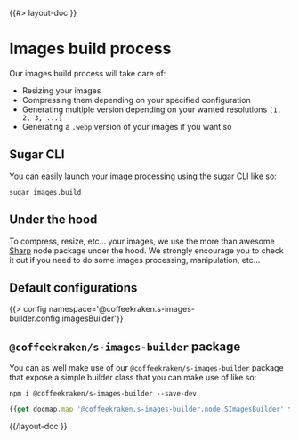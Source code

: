 <!--
/**
 * @name            Build
 * @namespace       doc.images
 * @type            Markdown
 * @platform        md
 * @status          stable
 * @menu            Documentation / Images           /doc/images/build
 *
 * @since           2.0.0
 * @author    Olivier Bossel <olivier.bossel@gmail.com> (https://coffeekraken.io)
 */
-->

{{#> layout-doc }}

# Images build process

Our images build process will take care of:

- Resizing your images
- Compressing them depending on your specified configuration
- Generating multiple version depending on your wanted resolutions `[1, 2, 3, ...]`
- Generating a `.webp` version of your images if you want so

## Sugar CLI

You can easily launch your image processing using the sugar CLI like so:

```shell
sugar images.build
```

## Under the hood

To compress, resize, etc... your images, we use the more than awesome [Sharp](https://www.npmjs.com/package/sharp) node package under the hood. We strongly encourage you to check it out if you need to do some images processing, manipulation, etc...

## Default configurations

{{> config namespace='@coffeekraken.s-images-builder.config.imagesBuilder'}}

## `@coffeekraken/s-images-builder` package

You can as well make use of our `@coffeekraken/s-images-builder` package that expose a simple builder class that you can make use of like so:

```shell
npm i @coffeekraken/s-images-builder --save-dev
```

```js
{{get docmap.map '@coffeekraken.s-images-builder.node.SImagesBuilder' false 'example.0.code' }}
```

{{/layout-doc }}

